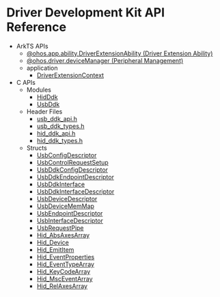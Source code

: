 # Driver Development Kit API Reference

- ArkTS APIs
  - [@ohos.app.ability.DriverExtensionAbility (Driver Extension Ability)](js-apis-app-ability-driverExtensionAbility.md)
  - [@ohos.driver.deviceManager (Peripheral Management)](js-apis-driver-deviceManager.md)
  - application
    - [DriverExtensionContext](js-apis-inner-application-driverExtensionContext.md)
- C APIs
  - Modules
    - [HidDdk](_hid_ddk.md)
    - [UsbDdk](_usb_ddk.md)
  - Header Files
    - [usb_ddk_api.h](usb__ddk__api_8h.md)
    - [usb_ddk_types.h](usb__ddk__types_8h.md)
    - [hid_ddk_api.h](hid__ddk__api_8h.md)
    - [hid_ddk_types.h](hid__ddk__types_8h.md)
  - Structs
    - [UsbConfigDescriptor](_usb_config_descriptor.md)
    - [UsbControlRequestSetup](_usb_control_request_setup.md)
    - [UsbDdkConfigDescriptor](_usb_ddk_config_descriptor.md)
    - [UsbDdkEndpointDescriptor](_usb_ddk_endpoint_descriptor.md)
    - [UsbDdkInterface](_usb_ddk_interface.md)
    - [UsbDdkInterfaceDescriptor](_usb_ddk_interface_descriptor.md)
    - [UsbDeviceDescriptor](_usb_device_descriptor.md)
    - [UsbDeviceMemMap](_usb_device_mem_map.md)
    - [UsbEndpointDescriptor](_usb_endpoint_descriptor.md)
    - [UsbInterfaceDescriptor](_usb_interface_descriptor.md)
    - [UsbRequestPipe](_usb_request_pipe.md)
    - [Hid_AbsAxesArray](_hid___abs_axes_array.md)
    - [Hid_Device](_hid___device.md)
    - [Hid_EmitItem](_hid___emit_item.md)
    - [Hid_EventProperties](_hid___event_properties.md)
    - [Hid_EventTypeArray](_hid___event_type_array.md)
    - [Hid_KeyCodeArray](_hid___key_code_array.md)
    - [Hid_MscEventArray](_hid___msc_event_array.md)
    - [Hid_RelAxesArray](_hid___rel_axes_array.md)

<!--no_check-->